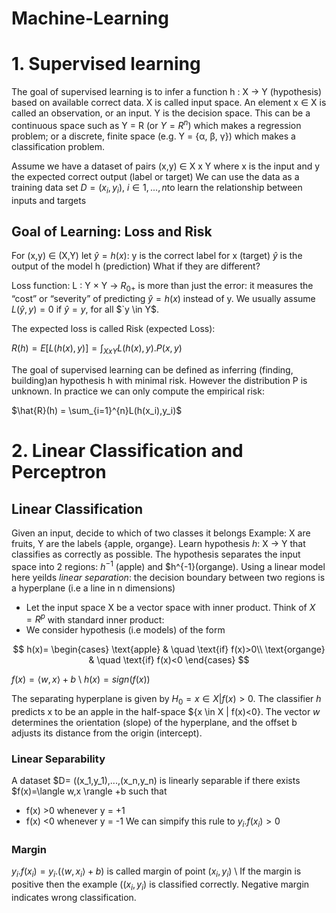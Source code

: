 # Machine-Learning
# 1. Supervised learning
The goal of supervised learning is to infer a function h : X → Y (hypothesis) based on available correct data.
X is called input space. An element x ∈ X is called an observation, or an input.
Y is the decision space.
This can be a continuous space such as Y = R (or $`Y = R^n`$) which makes a regression problem; or a discrete, finite space (e.g. Y = {α, β, γ}) which makes a classification problem.

Assume we have a dataset of pairs (x,y) ∈ X x Y
where x is the input and y the expected correct output (label or target)
We can use the data as a training data set $`D =(x_i, y_i)`$,  $`i \in {1,...,n}`$to learn the relationship between inputs and targets

## Goal of Learning: Loss and Risk
For (x,y) ∈ (X,Y) let $`\hat{y} = h(x)`$:
y is the correct label for x (target)
$`\hat{y}`$ is the output of the model h (prediction)
What if they are different?

Loss function: L : Y × Y → $`R_{0+}`$ is more than just the error: it measures the “cost” or “severity” of predicting $`\hat{y} = h(x)`$ instead of y.
We usually assume $`L(\hat{y},y)= 0`$ if $`\hat{y} = y`$, for all $`y \in Y$.

The expected loss is called Risk (expected Loss):

$R(h) = E[L(h(x),y)] = \int_{X x Y} L(h(x),y). P(x,y)$

The goal of supervised learning can be defined as inferring (finding, building)an hypothesis h with minimal risk.
However the distribution P is unknown. In practice we can only compute the empirical risk:

$\hat{R}(h) = \sum_{i=1}^{n}L(h(x_i),y_i)$

# 2. Linear Classification and Perceptron

## Linear Classification
Given an input, decide to which of two classes it belongs
Example: X are fruits, Y are the labels {apple, organge}. Learn hypothesis *h*: X -> Y that classifies as correctly as possible.
The hypothesis separates the input space into 2 regions: $h^{-1}$ (apple) and $h^{-1}(organge).
Using a linear model here yeilds *linear separation*: the decision boundary between two regions is a hyperplane (i.e a line in n dimensions)

* Let the input space X be a vector space with inner product. Think of $X=R^p$ with standard inner product:
* We consider hypothesis (i.e models) of the form

$$
h(x)=
\begin{cases}
\text{apple} & \quad \text{if} f(x)>0\\ 
\text{organge} & \quad \text{if} f(x)<0
\end{cases}
$$

$f(x) = \langle w,x \rangle + b$ \\
$h(x) = sign(f(x))$

The separating hyperplane is given by $H_0 = {x\in X | f(x)>0}$. The classifier *h* predicts x to be an apple in the half-space ${x \in X | f(x)<0}.
The vector $w$ determines the orientation (slope) of the hyperplane, and the offset b adjusts its distance from the origin (intercept).

### Linear Separability
A dataset $D= ((x_1,y_1),...,(x_n,y_n) is linearly separable if there exists $f(x)=\langle w,x \rangle +b such that
* f(x) >0 whenever y = +1
* f(x) <0 whenever y = -1
We can simpify this rule to $y_i . f(x_i) >0$

### Margin
$y_i . f(x_i) = y_i . (\langle w,x_i \rangle +b)$ is called margin of point $(x_i, y_i)$ \\
If the margin is positive then the example ($(x_i, y_i)$ is classified correctly. Negative margin indicates wrong classification.

